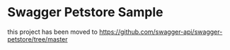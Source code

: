 # Swagger Petstore Sample

this project has been moved to https://github.com/swagger-api/swagger-petstore/tree/master